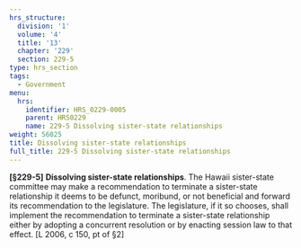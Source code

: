 ```yaml
---
hrs_structure:
  division: '1'
  volume: '4'
  title: '13'
  chapter: '229'
  section: 229-5
type: hrs_section
tags:
  - Government
menu:
  hrs:
    identifier: HRS_0229-0005
    parent: HRS0229
    name: 229-5 Dissolving sister-state relationships
weight: 56025
title: Dissolving sister-state relationships
full_title: 229-5 Dissolving sister-state relationships
---
```

**[§229-5]** **Dissolving sister-state relationships**. The Hawaii sister-state committee may make a recommendation to terminate a sister-state relationship it deems to be defunct, moribund, or not beneficial and forward its recommendation to the legislature. The legislature, if it so chooses, shall implement the recommendation to terminate a sister-state relationship either by adopting a concurrent resolution or by enacting session law to that effect. [L 2006, c 150, pt of §2]